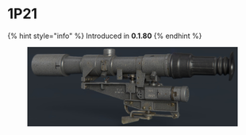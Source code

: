 # 1P21

{% hint style="info" %}
Introduced in **0.1.80**
{% endhint %}

<figure><img src="../../../../../.gitbook/assets/render_ps.jpg" alt=""><figcaption></figcaption></figure>
